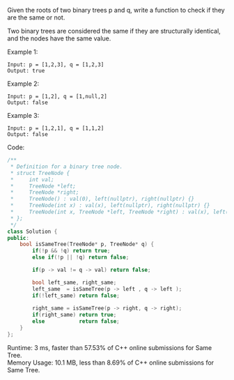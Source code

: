 Given the roots of two binary trees p and q, write a function to check if they are the same or not.  

Two binary trees are considered the same if they are structurally identical, and the nodes have the same value.  

Example 1:  
```
Input: p = [1,2,3], q = [1,2,3]
Output: true
```

Example 2:  
```
Input: p = [1,2], q = [1,null,2]
Output: false
```

Example 3:  
```
Input: p = [1,2,1], q = [1,1,2]
Output: false
```

Code:  
```c++
/**
 * Definition for a binary tree node.
 * struct TreeNode {
 *     int val;
 *     TreeNode *left;
 *     TreeNode *right;
 *     TreeNode() : val(0), left(nullptr), right(nullptr) {}
 *     TreeNode(int x) : val(x), left(nullptr), right(nullptr) {}
 *     TreeNode(int x, TreeNode *left, TreeNode *right) : val(x), left(left), right(right) {}
 * };
 */
class Solution {
public:
    bool isSameTree(TreeNode* p, TreeNode* q) {
        if(!p && !q) return true;
        else if(!p || !q) return false;

        if(p -> val != q -> val) return false;

        bool left_same, right_same;
        left_same  = isSameTree(p -> left , q -> left );
        if(!left_same) return false;
        
        right_same = isSameTree(p -> right, q -> right);
        if(right_same) return true;
        else           return false;
    }
};
```
Runtime: 3 ms, faster than 57.53% of C++ online submissions for Same Tree.  
Memory Usage: 10.1 MB, less than 8.69% of C++ online submissions for Same Tree.
